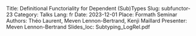 Title: Definitional Functoriality for Dependent (Sub)Types 
Slug: subfunctor-23
Category: Talks
Lang: fr
Date: 2023-12-01
Place: Formath Seminar
Authors: Théo Laurent, Meven Lennon-Bertrand, Kenji Maillard
Presenter: Meven Lennon-Bertrand
Slides_loc: Subtyping_LogRel.pdf